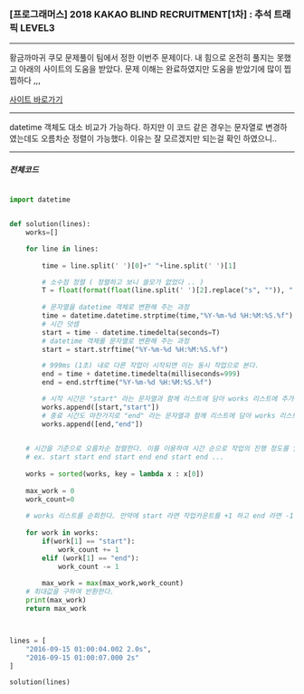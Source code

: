 ### [프로그래머스] 2018 KAKAO BLIND RECRUITMENT[1차] : 추석 트래픽 LEVEL3

------------

황금까마귀 쿠모 문제풀이 팀에서 정한 이번주 문제이다.
내 힘으로 온전히 풀지는 못했고 아래의 사이트의 도움을 받았다.
문제 이해는 완료하였지만 도움을 받았기에 많이 찝찝하다 ,,,

[사이트 바로가기 ](https://softworking.tistory.com/379)

------------

datetime 객체도 대소 비교가 가능하다. 
하지만 이 코드 같은 경우는 문자열로 변경하였는데도 오름차순 정렬이 가능했다. 
이유는 잘 모르겠지만 되는걸 확인 하였으니..

------------
##### 전체코드

```python

import datetime


def solution(lines):
    works=[]

    for line in lines:
   
        time = line.split(' ')[0]+" "+line.split(' ')[1]

        # 소수점 정렬 ( 정렬하고 보니 쓸모가 없었다 .. )
        T = float(format(float(line.split(' ')[2].replace("s", "")), ".3f"))
        
        # 문자열을 datetime 객체로 변환해 주는 과정
        time = datetime.datetime.strptime(time,"%Y-%m-%d %H:%M:%S.%f")
        # 시간 덧셈
        start = time - datetime.timedelta(seconds=T)
        # datetime 객체를 문자열로 변환해 주는 과정
        start = start.strftime("%Y-%m-%d %H:%M:%S.%f")

        # 999ms (1초) 내로 다른 작업이 시작되면 이는 동시 작업으로 본다.
        end = time + datetime.timedelta(milliseconds=999)
        end = end.strftime("%Y-%m-%d %H:%M:%S.%f")

        # 시작 시간은 "start" 라는 문자열과 함께 리스트에 담아 works 리스트에 추가한다.
        works.append([start,"start"])
        # 종료 시간도 마찬가지로 "end" 라는 문자열과 함께 리스트에 담아 works 리스트에 추가한다.
        works.append([end,"end"])
        

    # 시간을 기준으로 오름차순 정렬한다. 이를 이용하여 시간 순으로 작업의 진행 정도를 알 수 있다. 
    # ex. start start end start end end start end ... 
    
    works = sorted(works, key = lambda x : x[0])
  
    max_work = 0
    work_count=0
    
    # works 리스트를 순회한다. 만약에 start 라면 작업카운트를 +1 하고 end 라면 -1 한다.
    
    for work in works:
        if(work[1] == "start"):
            work_count += 1 
        elif (work[1] == "end"):
            work_count -= 1
        
        max_work = max(max_work,work_count)
    # 최대값을 구하여 반환한다.
    print(max_work)
    return max_work



lines = [
    "2016-09-15 01:00:04.002 2.0s",
    "2016-09-15 01:00:07.000 2s"
]

solution(lines)
```
